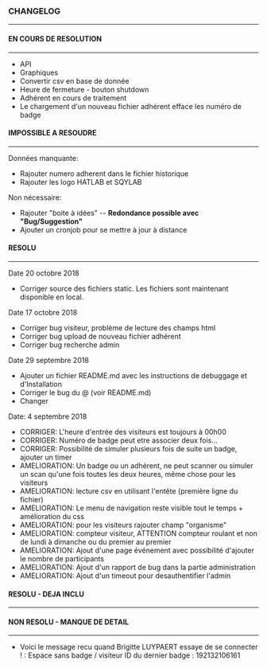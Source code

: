 ### CHANGELOG
<hr>

#### EN COURS DE RESOLUTION
<hr>

* API
* Graphiques
* Convertir csv en base de donnée
* Heure de fermeture - bouton shutdown
* Adhérent en cours de traitement
* Le chargement d'un nouveau fichier adhérent efface les numéro de badge

#### IMPOSSIBLE A RESOUDRE
<hr>
Données manquante:

* Rajouter numero adherent dans le fichier historique
* Rajouter les logo HATLAB et SQYLAB

Non nécessaire:

* Rajouter "boite à idées" -- **Redondance possible avec "Bug/Suggestion"**
* Ajouter un cronjob pour se mettre à jour à distance

#### RESOLU
<hr>
Date 20 octobre 2018

* Corriger source des fichiers static. Les fichiers sont maintenant disponible en local.

Date 17 octobre 2018

* Corriger bug visiteur, problème de lecture des champs html
* Corriger bug upload de nouveau fichier adhérent
* Corriger bug recherche admin

Date 29 septembre 2018

* Ajouter un fichier README.md avec les instructions de debuggage et d'Installation
* Corriger le bug du @ (voir README.md)
* Changer

Date: 4 septembre 2018

* CORRIGER: L'heure d'entrée des visiteurs est toujours à 00h00
* CORRIGER: Numéro de badge peut etre associer deux fois...
* CORRIGER: Possibilité de simuler plusieurs fois de suite un badge, ajouter un timer
* AMELIORATION: Un badge ou un adhérent, ne peut scanner ou simuler un scan qu'une fois toutes les deux heures, même chose pour les visiteurs
* AMELIORATION: lecture csv en utilisant l'entête (première ligne du fichier)
* AMELIORATION: Le menu de navigation reste visible tout le temps + amélioration du css
* AMELIORATION: pour les visiteurs rajouter champ "organisme"
* AMELIORATION: compteur visiteur, ATTENTION compteur roulant et non de lundi à dimanche ou du premier au premier
* AMELIORATION: Ajout d'une page événement avec possibilité d'ajouter le nombre de participants
* AMELIORATION: Ajout d'un rapport de bug dans la partie administration
* AMELIORATION: Ajout d'un timeout pour desauthentifier l'admin

#### RESOLU - DEJA INCLU
<hr>

#### NON RESOLU - MANQUE DE DETAIL
<hr>

* Voici le message recu quand Brigitte LUYPAERT essaye de se connecter ! : Espace sans badge / visiteur ID du dernier badge : 192132106161
